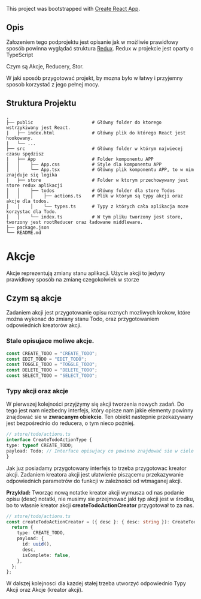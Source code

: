 This project was bootstrapped with [Create React App](https://github.com/facebook/create-react-app).

## Opis

Załozeniem tego podprojektu jest opisanie jak w możliwie prawidłowy sposób powinna wyglądać struktura [Redux](https://redux.js.org/).
Redux w projekcie jest oparty o TypeScript

Czym są Akcje, Reducery, Stor.

W jaki sposób przygotować projekt, by mozna było w łatwy i przyjemny sposob korzystać z jego pełnej mocy.

## Struktura Projektu
    .
    ├── public                      # Główny folder do ktorego wstrzykiwany jest React.
    |   ├── index.html              # Główny plik do którego React jest hookowany.
    |   └── ...
    ├── src                         # Główny folder w którym najwiecej czasu spędzisz
    |   ├── App                     # Folder komponentu APP
    │   │    ├── App.css            # Style dla komponentu APP
    │   │    └── App.tsx            # Główny plik komponentu APP, to w nim znajduje się logika
    │   ├── store                   # Folder w ktorym przechowywany jest store redux aplikacji
    │   │    ├── todos              # Główny folder dla store Todos
    │   │    │    ├── actions.ts    # Plik w którym są typy akcji oraz akcje dla todos.
    │   │    │    └── types.ts      # Typy z których cała aplikacja moze korzystac dla Todo.
    │   │    └── index.ts           # W tym pliku tworzony jest store, tworzony jest rootReducer oraz ładowane middleware.
    ├── package.json
    └── README.md

# Akcje

Akcje reprezentują zmiany stanu aplikacji. Użycie akcji to jedyny prawidłowy sposób na zmianę czegokolwiek w storze

## Czym są akcje

Zadaniem akcji jest przygotowanie opisu roznych mozliwych krokow, które można wykonać do zmiany stanu Todo, oraz przygotowaniem odpowiednich kreatorów akcji.

### Stale opisujace moliwe akcje.

``` ts
const CREATE_TODO = "CREATE_TODO";
const EDIT_TODO = "EDIT_TODO";
const TOGGLE_TODO = "TOGGLE_TODO";
const DELETE_TODO = "DELETE_TODO";
const SELECT_TODO = "SELECT_TODO";
```

### Typy akcji oraz akcje

W pierwszej kolejności przyjżymy się akcji tworzenia nowych zadań.
Do tego jest nam niezbedny interfejs, który opisze nam jakie elementy powinny znajdować sie w <b>zwracanym obiekcie</b>.
Ten obiekt nastepnie przekazywany jest bezpośrednio do reducera, o tym nieco poźniej.

``` ts
// store/todo/actions.ts
interface CreateTodoActionType {
type: typeof CREATE_TODO;
payload: Todo; // Interface opisujacy co powinno znajdować sie w ciele Todo. //store/todo/types.ts
}
```

Jak juz posiadamy przygotowany interfejs to trzeba przygotowac kreator akcji.
Zadaniem kreatora akcji jest ułatwienie piszącemu przekazywanie odpowiednich parametrów do funkcji w zależności od wtmaganej akcji.

<b>Przykład:</b> Tworząc nową notatke kreator akcji wymusza od nas podanie opisu (desc) notatki, nie musimy sie przejmować jaki typ akcji jest w środku, bo to własnie kreator akcji <b>createTodoActionCreator</b> przygotował to za nas.

``` ts
// store/todo/actions.ts
const createTodoActionCreator = ({ desc }: { desc: string }): CreateTodoActionType => {
  return {
    type: CREATE_TODO,
    payload: {
      id: uuid(),
      desc,
      isComplete: false,
    },
  };
};
```
W dalszej kolejnosci dla kazdej stałej trzeba utworzyć odpowiednio Typy Akcji oraz Akcje (kreator akcji).
